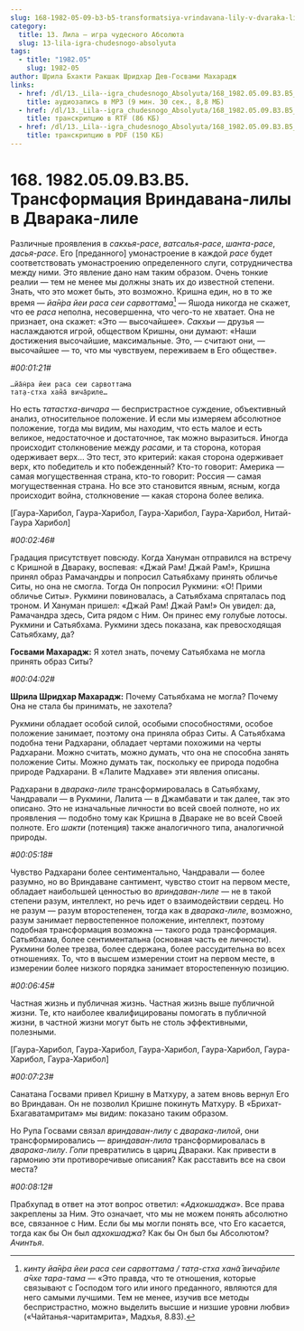 ```yaml
---
slug: 168-1982-05-09-b3-b5-transformatsiya-vrindavana-lily-v-dvaraka-lile
category:
  title: 13. Лила — игра чудесного Абсолюта
  slug: 13-lila-igra-chudesnogo-absolyuta
tags:
  - title: "1982.05"
    slug: 1982-05
author: Шрила Бхакти Ракшак Шридхар Дев-Госвами Махарадж
links:
  - href: /dl/13._Lila--igra_chudesnogo_Absolyuta/168_1982.05.09.B3.B5_SridharMj_Transformacija_Vrindavana_lily_v_Dvaraka-lile.mp3
    title: аудиозапись в MP3 (9 мин. 30 сек., 8,8 МБ)
  - href: /dl/13._Lila--igra_chudesnogo_Absolyuta/168_1982.05.09.B3.B5_SridharMj_Transformacija_Vrindavana_lily_v_Dvaraka-lile.rtf
    title: транскрипцию в RTF (86 КБ)
  - href: /dl/13._Lila--igra_chudesnogo_Absolyuta/168_1982.05.09.B3.B5_SridharMj_Transformacija_Vrindavana_lily_v_Dvaraka-lile.pdf
    title: транскрипцию в PDF (150 КБ)
---
```


# 168. 1982.05.09.B3.B5. Трансформация Вриндавана-лилы в Дварака-лиле

Различные проявления в *сакхья-расе*, *ватсалья-расе*, *шанта-расе*, *дасья-расе*. Его [преданного] умонастроение в каждой *расе* будет соответствовать умонастроению определенного слуги, сотрудничества между ними. Это явление дано нам таким образом. Очень тонкие реалии — тем не менее мы должны знать их до известной степени. Знать, что это может быть, это возможно. Кришна един, но в то же время — *йа̄н̇ра йеи раса сеи сарвоттама*[^_ftn1] — Яшода никогда не скажет, что ее *раса* неполна, несовершенна, что чего-то не хватает. Она не признает, она скажет: «Это — высочайшее». *Сакхьи* — друзья — наслаждаются игрой, обществом Кришны, они думают: «Наши достижения высочайшие, максимальные. Это, — считают они, — высочайшее — то, что мы чувствуем, переживаем в Его обществе».

*#00:01:21#*

    …йа̄н̇ра йеи раса сеи сарвоттама
    тат̣а-стха хан̃а̄ вича̄риле…

Но есть *татастха-вичара* — беспристрастное суждение, объективный анализ, относительное положение. И если мы измеряем абсолютное положение, тогда мы видим, мы находим, что есть малое и есть великое, недостаточное и достаточное, так можно выразиться. Иногда происходит столкновение между *расами*, и та сторона, которая одерживает верх… Это тест, это критерий: какая сторона одерживает верх, кто победитель и кто побежденный? Кто-то говорит: Америка — самая могущественная страна, кто-то говорит: Россия — самая могущественная страна. Но все это становится явным, ясным, когда происходит война, столкновение — какая сторона более велика.

[Гаура-Харибол, Гаура-Харибол, Гаура-Харибол, Гаура-Харибол, Нитай-Гаура Харибол]

*#00:02:46#*

Градация присутствует повсюду. Когда Хануман отправился на встречу с Кришной в Двараку, воспевая: «Джай Рам! Джай Рам!», Кришна принял образ Рамачандры и попросил Сатьябхаму принять обличье Ситы, но она не смогла. Тогда Он попросил Рукмини: «О! Прими обличье Ситы». Рукмини повиновалась, а Сатьябхама спряталась под троном. И Хануман пришел: «Джай Рам! Джай Рам!» Он увидел: да, Рамачандра здесь, Сита рядом с Ним. Он принес ему голубые лотосы. Рукмини и Сатьябхама. Рукмини здесь показана, как превосходящая Сатьябхаму, да?

**Госвами Махарадж:** Я хотел знать, почему Сатьябхама не могла принять образ Ситы?

*#00:04:02#*

**Шрила Шридхар Махарадж:** Почему Сатьябхама не могла? Почему Она не стала бы принимать, не захотела?

Рукмини обладает особой силой, особыми способностями, особое положение занимает, поэтому она приняла образ Ситы. А Сатьябхама подобна тени Радхарани, обладает чертами похожими на черты Радхарани. Можно считать, можно думать, что она не способна занять положение Ситы. Можно думать так, поскольку ее природа подобна природе Радхарани. В «Лалите Мадхаве» эти явления описаны.

Радхарани в *дварака-лиле* трансформировалась в Сатьябхаму, Чандравали — в Рукмини, Лалита — в Джамбавати и так далее, так это описано. Это не изначальные личности во всей своей полноте, но их проявления — подобно тому как Кришна в Двараке не во всей Своей полноте. Его *шакти* (потенция) также аналогичного типа, аналогичной природы.

*#00:05:18#*

Чувство Радхарани более сентиментально, Чандравали — более разумно, но во Вриндаване сантимент, чувство стоит на первом месте, обладает наибольшей ценностью во *вриндаван-лиле* — не в такой степени разум, интеллект, но речь идет о взаимодействии сердец. Но не разум — разум второстепенен, тогда как в *дварака-лиле*, возможно, разум занимает первостепенное положение, интеллект, поэтому подобная трансформация возможна — такого рода трансформация. Сатьябхама, более сентиментальна (основная часть ее личности). Рукмини более трезва, более сдержана, более рассудительна во всех отношениях. То, что в высшем измерении стоит на первом месте, в измерении более низкого порядка занимает второстепенную позицию.

*#00:06:45#*

Частная жизнь и публичная жизнь. Частная жизнь выше публичной жизни. Те, кто наиболее квалифицированы помогать в публичной жизни, в частной жизни могут быть не столь эффективными, полезными.

[Гаура-Харибол, Гаура-Харибол, Гаура-Харибол, Гаура-Харибол, Гаура-Харибол, Гаура-Харибол]

*#00:07:23#*

Санатана Госвами привел Кришну в Матхуру, а затем вновь вернул Его во Вриндаван. Он не позволил Кришне покинуть Матхуру. В «Брихат-Бхагаватамритам» мы видим: показано таким образом.

Но Рупа Госвами связал *вриндаван-лилу* с *дварака-лилой*, они трансформировались — *вриндаван-лила* трансформировалась в *дварака-лилу*. *Гопи* превратились в цариц Двараки. Как привести в гармонию эти противоречивые описания? Как расставить все на свои места?

*#00:08:12#*

Прабхупад в ответ на этот вопрос ответил: «*Адхокшаджа*». Все права закреплены за Ним. Это означает, что мы не можем понять абсолютно все, связанное с Ним. Если бы мы могли понять все, что Его касается, тогда как бы Он был *адхокшаджа*? Как бы Он был бы Абсолютом? *Ачинтья*.



[^_ftn1]: *кинту йа̄н̇ра йеи раса сеи сарвоттама / тат̣а-стха хан̃а̄ вича̄риле а̄чхе тара-тама* — «Это правда, что те отношения, которые связывают с Господом того или иного преданного, являются для него самыми лучшими. Тем не менее, изучив все методы беспристрастно, можно выделить высшие и низшие уровни любви» («Чайтанья-чаритамрита», Мадхья, 8.83).

